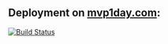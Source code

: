 ## Deployment on [mvp1day.com](https://mvp1day.com):
[![Build Status](https://travis-ci.org/fcatuhe/mvp1day.svg?branch=master)](https://travis-ci.org/fcatuhe/mvp1day)
